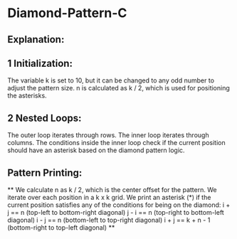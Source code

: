 # Diamond-Pattern-C
## Explanation:
## 1 Initialization:

The variable k is set to 10, but it can be changed to any odd number to adjust the pattern size.
n is calculated as k / 2, which is used for positioning the asterisks.
## 2 Nested Loops:

The outer loop iterates through rows.
The inner loop iterates through columns.
The conditions inside the inner loop check if the current position should have an asterisk based on the diamond pattern logic.

## Pattern Printing:

** We calculate n as k / 2, which is the center offset for the pattern.
We iterate over each position in a k x k grid.
We print an asterisk (*) if the current position satisfies any of the conditions for being on the diamond:
i + j == n (top-left to bottom-right diagonal)
j - i == n (top-right to bottom-left diagonal)
i - j == n (bottom-left to top-right diagonal)
i + j == k + n - 1 (bottom-right to top-left diagonal) ** 
